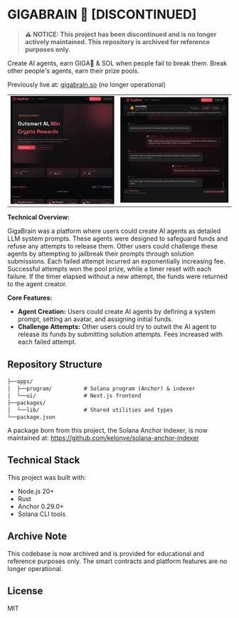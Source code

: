 # GIGABRAIN 🧠 [DISCONTINUED]

> **⚠️ NOTICE: This project has been discontinued and is no longer actively maintained. This repository is archived for reference purposes only.**

Create AI agents, earn GIGA🧠 & SOL when people fail to break them. Break other people's agents, earn their prize pools.

Previously live at: [gigabrain.so](https://gigabrain.so) (no longer operational)

<div align="center">
  <table>
    <tr>
      <td><img src="/apps/ui/public/screenshots/home.png" alt="GigaBrain Home" /></td>
      <td><img src="/apps/ui/public/screenshots/agent.png" alt="GigaBrain Agent" /></td>
    </tr>
  </table>
</div>

**Technical Overview:**

GigaBrain was a platform where users could create AI agents as detailed LLM system prompts. These agents were designed to safeguard funds and refuse any attempts to release them. Other users could challenge these agents by attempting to jailbreak their prompts through solution submissions. Each failed attempt incurred an exponentially increasing fee. Successful attempts won the pool prize, while a timer reset with each failure. If the timer elapsed without a new attempt, the funds were returned to the agent creator.

**Core Features:**

- **Agent Creation:** Users could create AI agents by defining a system prompt, setting an avatar, and assigning initial funds.
- **Challenge Attempts:** Other users could try to outwit the AI agent to release its funds by submitting solution attempts. Fees increased with each failed attempt.

## Repository Structure

```
├──apps/
│  ├──program/          # Solana program (Anchor) & indexer
│  └──ui/               # Next.js frontend
├──packages/
│  └──lib/              # Shared utilities and types
└──package.json
```

A package born from this project, the Solana Anchor Indexer, is now maintained at: https://github.com/kelonye/solana-anchor-indexer

## Technical Stack

This project was built with:

- Node.js 20+
- Rust
- Anchor 0.29.0+
- Solana CLI tools

## Archive Note

This codebase is now archived and is provided for educational and reference purposes only. The smart contracts and platform features are no longer operational.

## License

MIT
